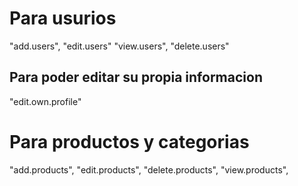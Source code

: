 # Para usurios 
"add.users",
"edit.users"
"view.users",
"delete.users"
## Para poder editar su propia informacion
"edit.own.profile" 

# Para productos y categorias
"add.products",
"edit.products",
"delete.products",
"view.products",